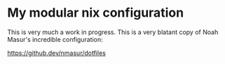 # My modular nix configuration

This is very much a work in progress.
This is a very blatant copy of Noah Masur's incredible configuration:

https://github.dev/nmasur/dotfiles


